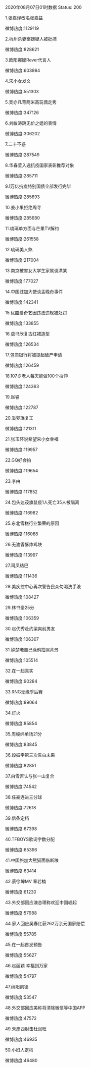 2020年08月07日01时数据
Status: 200

1.张嘉译改名张嘉益

微博热度:1129119

2.杭州杀妻案嫌疑人被批捕

微博热度:828621

3.欧阳娜娜Rever代言人

微博热度:603994

4.宋小女发文

微博热度:551303

5.吴亦凡背两米高玩偶走秀

微博热度:347126

6.刘敏涛跳无价之姐的表情

微博热度:306202

7.二十不惑

微博热度:287549

8.华春莹入选抗疫国家表彰推荐对象

微博热度:285711

9.1万亿抗疫特别国债全部发行完毕

微博热度:285693

10.姜小果拒绝周寻

微博热度:285680

11.琉璃单方面与芒果TV解约

微博热度:261558

12.琉璃美人煞

微博热度:217004

13.南京被害女大学生家属谈洪某

微博热度:177027

14.中国驻加大使谈孟晚舟事件

微博热度:142341

15.优酷爱奇艺因违法违规被处罚

微博热度:133855

16.虞书欣复古红裙造型

微博热度:126534

17.包商银行将被提起破产申请

微博热度:126459

18.107岁老人每天能做100个拉伸

微博热度:124363

19.赵睿

微博热度:122787

20.奚梦瑶复工

微博热度:121311

21.张玉环说希望宋小女幸福

微博热度:119957

22.GQ好会拍

微博热度:119654

23.李由

微博热度:117852

24.包头达茂旗鼠疫1人死亡35人被隔离

微博热度:116982

25.东北雪糕行业繁荣的原因

微博热度:116088

26.无油香酥炸鸡块

微博热度:113997

27.司凤结巴

微博热度:111436

28.美疾控中心再次警告民众勿喝洗手液

微博热度:108427

29.林书豪25分

微博热度:106359

30.赵优秀赴约梁爽前男友

微博热度:106307

31.钟楚曦自己涂鸦拍照背景

微博热度:105514

32.在一起真实

微博热度:90284

33.RNG无缘季后赛

微博热度:89064

34.灯火

微博热度:85854

35.周峻纬单场21分

微博热度:83845

36.段振宇第三次告白未果

微博热度:82851

37.白雪否认与张一山复合

微博热度:74542

38.任豪连进三分球

微博热度:72618

39.信条定档

微博热度:67398

40.TFBOYS歌词字数分配

微博热度:65396

41.中国旅加大熊猫面临断粮

微博热度:63414

42.蔡徐坤MV 章若楠

微博热度:61230

43.外交部回应澳总理称欢迎中国崛起

微博热度:57988

44.家人回应吴春红获262万余元国家赔偿

微博热度:55785

45.在一起首发预告

微博热度:55627

46.赵丽颖 幸福到万家

微博热度:54797

47.绵阳凯德

微博热度:53547

48.外交部回应美称将清除微信等中国APP

微博热度:47572

49.朱彦西肘击杜润旺

微博热度:46935

50.小妇人定档

微博热度:46480

